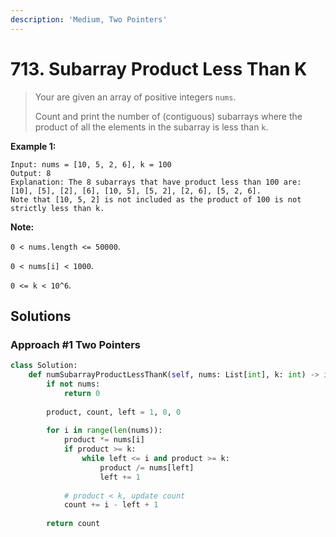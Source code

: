 ```yaml
---
description: 'Medium, Two Pointers'
---
```


# 713. Subarray Product Less Than K

> Your are given an array of positive integers `nums`.
>
> Count and print the number of \(contiguous\) subarrays where the product of all the elements in the subarray is less than `k`.

**Example 1:**

```text
Input: nums = [10, 5, 2, 6], k = 100
Output: 8
Explanation: The 8 subarrays that have product less than 100 are: [10], [5], [2], [6], [10, 5], [5, 2], [2, 6], [5, 2, 6].
Note that [10, 5, 2] is not included as the product of 100 is not strictly less than k.
```

**Note:**

`0 < nums.length <= 50000`.

`0 < nums[i] < 1000`.

`0 <= k < 10^6`.

## Solutions

### Approach \#1 Two Pointers

```python
class Solution:
    def numSubarrayProductLessThanK(self, nums: List[int], k: int) -> int:
        if not nums:
            return 0
        
        product, count, left = 1, 0, 0
        
        for i in range(len(nums)):
            product *= nums[i]
            if product >= k:
                while left <= i and product >= k:
                    product /= nums[left]
                    left += 1
                    
            # product < k, update count
            count += i - left + 1
            
        return count
```


